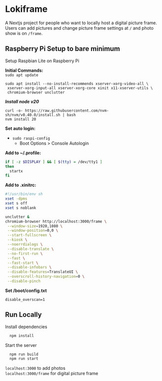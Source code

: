 
# Lokiframe

A Nextjs project for people who want to locally host a digital picture frame.
Users can add pictures and change picture frame settings at `/` and photo show is on `/frame`.


## Raspberry Pi Setup to bare minimum
Setup Raspbian Lite on Raspberry Pi

**Initial Commands:** \
`sudo apt update`

```
sudo apt install --no-install-recommends xserver-xorg-video-all \
 xserver-xorg-input-all xserver-xorg-core xinit x11-xserver-utils \
 chromium-browser unclutter
 ```
***Install node v20***
```
curl -o- https://raw.githubusercontent.com/nvm-sh/nvm/v0.40.0/install.sh | bash
nvm install 20
``` 

**Set auto login:**  
- `sudo raspi-config` 
  -  Boot Options > Console Autologin 

**Add to ~/.profile:**
```bash
if [ -z $DISPLAY ] && [ $(tty) = /dev/tty1 ]
then
  startx
fi
```

**Add to .xinitrc:**
```bash
#!/usr/bin/env sh
xset -dpms
xset s off
xset s noblank

unclutter &
chromium-browser http://localhost:3000/frame \
 --window-size=1920,1080 \
 --window-position=0,0 \
 --start-fullscreen \
 --kiosk \
 --noerrdialogs \
 --disable-translate \
 --no-first-run \
 --fast \
 --fast-start \
 --disable-infobars \
 --disable-features=TranslateUI \
 --overscroll-history-navigation=0 \
 --disable-pinch
```

**Set /boot/config.txt**
```
disable_overscan=1
```

## Run Locally

Install dependencies

```bash
  npm install
```

Start the server

```bash
  npm run build
  npm run start
```

`localhost:3000` to add photos \
`localhost:3000/frame` for digital picture frame
